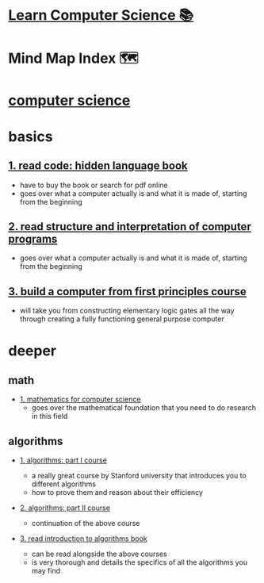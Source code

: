 # [Learn Computer Science 📚](https://my.mindnode.com/QKWtVCHyuwbZnuxdtzZhXxs4wp8St7GeiLbKMzQU#776.4,-206.5,2)

# Mind Map Index 🗺️
# [computer science](http://www.wikiwand.com/en/Computer_science)


# basics


## [1. read code: hidden language book](https://www.goodreads.com/book/show/44882.Code)

- have to buy the book or search for pdf online  
- goes over what a computer actually is and what it is made of, starting from the beginning

## [2. read structure and interpretation of computer programs](http://sarabander.github.io/sicp/html/index.xhtml)

- goes over what a computer actually is and what it is made of, starting from the beginning

## [3. build a computer from first principles course](https://www.coursera.org/learn/build-a-computer)

- will take you from constructing elementary logic gates all the way through creating a fully functioning general purpose computer


# deeper


## math

- [1. mathematics for computer science](https://courses.csail.mit.edu/6.042/spring17/mcs.pdf)
  - goes over the mathematical foundation that you need to do research in this field

## algorithms

- [1. algorithms: part I course](https://www.coursera.org/learn/algorithms-part1)
  - a really great course by Stanford university that introduces you to different algorithms  
  - how to prove them and reason about their efficiency

- [2. algorithms: part II course](https://www.coursera.org/learn/algorithms-part2)
  - continuation of the above course

- [3. read introduction to algorithms book](http://ce.bonabu.ac.ir/uploads/30/CMS/user/file/115/EBook/Introduction.to.Algorithms.3rd.Edition.Sep.2010.pdf)
  - can be read alongside the above courses  
  - is very thorough and details the specifics of all the algorithms you may find

